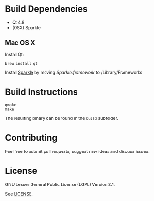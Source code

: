 # Build Dependencies

* Qt 4.8
* (OSX) Sparkle

## Mac OS X

Install Qt:

```
brew install qt
```

Install [Sparkle](http://sparkle.andymatuschak.org/) by moving _Sparkle.framework_ to /Library/Frameworks

# Build Instructions

```
qmake
make
```

The resulting binary can be found in the ``build`` subfolder.

# Contributing

Feel free to submit pull requests, suggest new ideas and discuss issues.

# License

GNU Lesser General Public License (LGPL) Version 2.1.

See [LICENSE](LICENSE).


